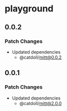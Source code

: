 # playground

## 0.0.2

### Patch Changes

- Updated dependencies
  - @catdoll/mitt@0.0.2

## 0.0.1

### Patch Changes

- Updated dependencies
  - @catdoll/mitt@2.0.0

